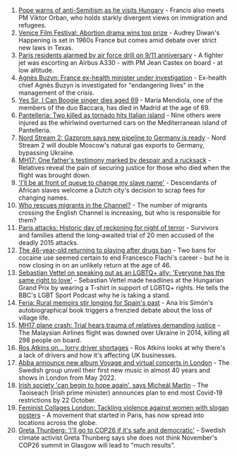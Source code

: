 1. [Pope warns of anti-Semitism as he visits Hungary](https://www.bbc.co.uk/news/world-europe-58533533?at_medium=RSS&at_campaign=KARANGA) - Francis also meets PM Viktor Orban, who holds starkly divergent views on immigration and refugees.
2. [Venice Film Festival: Abortion drama wins top prize](https://www.bbc.co.uk/news/entertainment-arts-58533531?at_medium=RSS&at_campaign=KARANGA) - Audrey Diwan's Happening is set in 1960s France but comes amid debate over strict new laws in Texas.
3. [Paris residents alarmed by air force drill on 9/11 anniversary](https://www.bbc.co.uk/news/world-europe-58536534?at_medium=RSS&at_campaign=KARANGA) - A fighter jet was escorting an Airbus A330 - with PM Jean Castex on board - at low altitude.
4. [Agnès Buzyn: France ex-health minister under investigation](https://www.bbc.co.uk/news/world-europe-58523027?at_medium=RSS&at_campaign=KARANGA) - Ex-health chief Agnès Buzyn is investigated for "endangering lives" in the management of the crisis.
5. [Yes Sir, I Can Boogie singer dies aged 69](https://www.bbc.co.uk/news/entertainment-arts-58533613?at_medium=RSS&at_campaign=KARANGA) - María Mendiola, one of the members of the duo Baccara, has died in Madrid at the age of 69.
6. [Pantelleria: Two killed as tornado hits Italian island](https://www.bbc.co.uk/news/world-europe-58524714?at_medium=RSS&at_campaign=KARANGA) - Nine others were injured as the whirlwind overturned cars on the Mediterranean island of Pantelleria.
7. [Nord Stream 2: Gazprom says new pipeline to Germany is ready](https://www.bbc.co.uk/news/world-europe-58520563?at_medium=RSS&at_campaign=KARANGA) - Nord Stream 2 will double Moscow's natural gas exports to Germany, bypassing Ukraine.
8. [MH17: One father's testimony marked by despair and a rucksack](https://www.bbc.co.uk/news/world-europe-58518606?at_medium=RSS&at_campaign=KARANGA) - Relatives reveal the pain of securing justice for those who died when the flight was brought down.
9. ['I'll be at front of queue to change my slave name'](https://www.bbc.co.uk/news/world-europe-58492848?at_medium=RSS&at_campaign=KARANGA) - Descendants of African slaves welcome a Dutch city's decision to scrap fees for changing names.
10. [Who rescues migrants in the Channel?](https://www.bbc.co.uk/news/uk-46758600?at_medium=RSS&at_campaign=KARANGA) - The number of migrants crossing the English Channel is increasing, but who is responsible for them?
11. [Paris attacks: Historic day of reckoning for night of terror](https://www.bbc.co.uk/news/world-europe-58472506?at_medium=RSS&at_campaign=KARANGA) - Survivors and families attend the long-awaited trial of 20 men accused of the deadly 2015 attacks.
12. [The 46-year-old returning to playing after drugs ban](https://www.bbc.co.uk/sport/football/58478778?at_medium=RSS&at_campaign=KARANGA) - Two bans for cocaine use seemed certain to end Francesco Flachi's career - but he is now closing in on an unlikely return at the age of 46.
13. [Sebastian Vettel on speaking out as an LGBTQ+ ally: 'Everyone has the same right to love'](https://www.bbc.co.uk/sport/formula1/58453220?at_medium=RSS&at_campaign=KARANGA) - Sebastian Vettel made headlines at the Hungarian Grand Prix by wearing a T-shirt in support of LGBTQ+ rights. He tells the BBC's LGBT Sport Podcast why he is taking a stand.
14. [Feria: Rural memoirs stir longing for Spain's past](https://www.bbc.co.uk/news/world-europe-58426883?at_medium=RSS&at_campaign=KARANGA) - Ana Iris Simón's autobiographical book triggers a frenzied debate about the loss of village life.
15. [MH17 plane crash: Trial hears trauma of relatives demanding justice](https://www.bbc.co.uk/news/world-europe-58464163?at_medium=RSS&at_campaign=KARANGA) - The Malaysian Airlines flight was downed over Ukraine in 2014, killing all 298 people on board.
16. [Ros Atkins on... lorry driver shortages](https://www.bbc.co.uk/news/uk-58521211?at_medium=RSS&at_campaign=KARANGA) - Ros Atkins looks at why there's a lack of drivers and how it's affecting UK businesses.
17. [Abba announce new album Voyage and virtual concerts in London](https://www.bbc.co.uk/news/entertainment-arts-58428407?at_medium=RSS&at_campaign=KARANGA) - The Swedish group unveil their first new music in almost 40 years and shows in London from May 2022.
18. [Irish society 'can begin to hope again', says Micheál Martin](https://www.bbc.co.uk/news/world-europe-58402941?at_medium=RSS&at_campaign=KARANGA) - The Taoiseach (Irish prime minister) announces plan to end most Covid-19 restrictions by 22 October.
19. [Feminist Collages London: Tackling violence against women with slogan posters](https://www.bbc.co.uk/news/uk-58322865?at_medium=RSS&at_campaign=KARANGA) - A movement that started in Paris, has now spread into locations across the globe.
20. [Greta Thunberg: 'I'll go to COP26 if it's safe and democratic'](https://www.bbc.co.uk/news/uk-scotland-58388980?at_medium=RSS&at_campaign=KARANGA) - Swedish climate activist Greta Thunberg says she does not think November's COP26 summit in Glasgow will lead to "much results".
